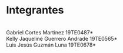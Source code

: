 <h1>Integrantes</h1>
<br> 
Gabriel Cortes Martinez 19TE0487*
<br>
Kelly Jaqueline Guerrero Andrade 19TE0565*
<br>
Luis Jesús Guzmán Luna 19TE0678*
